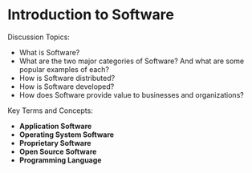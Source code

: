 # Introduction to Software

Discussion Topics:

  + What is Software?
  + What are the two major categories of Software? And what are some popular examples of each?
  + How is Software distributed?
  + How is Software developed?
  + How does Software provide value to businesses and organizations?

Key Terms and Concepts:

  + **Application Software**
  + **Operating System Software**
  + **Proprietary Software**
  + **Open Source Software**
  + **Programming Language**
